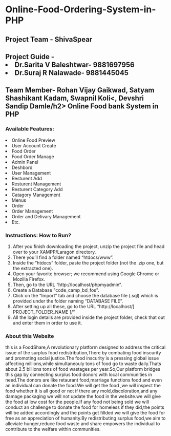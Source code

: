 <h1>Online-Food-Ordering-System-in-PHP</h1>
<h2>Project Team - ShivaSpear</h2>
<h2>Project Guide -<li>Dr.Sarita V Baleshtwar- 9881697956</li> 
<li>Dr.Suraj R Nalawade- 9881445045</li></h2>
<h2>Team Member- Rohan Vijay Gaikwad, Satyam  Shashikant Kadam, Swapnil Koli<, Devshri Sandip Damle/h2>
Online Food bank System in PHP

### Available Features:

<li> Online Food Preview
<li> User Account Create
<li> Food Order 
<li> Food Order Manage
<li> Admin Panel
<li> Deshbord
<li> User Management
<li> Resturent Add
<li> Resturent Management
<li> Resturent Category Add
<li> Catagory Management
<li> Menus
<li> Order
<li> Order Management
<li> Order and Delivary Management
<li> Etc.

### Instructions: How to Run?

1.  After you finish downloading the project, unzip the project file and head over to your XAMPP/Laragon directory. <br/>
2.  There you’ll find a folder named “htdocs/www”. <br/>
3.  Inside the “htdocs” folder, paste the project folder (not the .zip one, but the extracted one). <br/>
4.  Open your favorite browser; we recommend using Google Chrome or Mozilla Firefox. <br/>
5.  Then, go to the URL “http://localhost/phpmyadmin“. <br/>
6.  Create a Database "code_camp_bd_fos". <br/>
7.  Click on the “Import” tab and choose the database file (.sql) which is provided under the folder naming “DATABASE FILE”. <br/>
8.  After setting up all these, go to the URL “http://localhost/[ PROJECT_FOLDER_NAME ]/“ <br/>
9.  All the login details are provided inside the project folder, check that out and enter them in order to use it. <br/>

### About this Website
this is a FoodShare,A revolutionary platform designed to address the critical issue of the surplus food redistribution,There by combating food inscurity and promoting social justice.The food inscurity is a pressing global issue affecting millions,while simultaneouly tons of food go to waste daily.Thats about 2.5 billions tons of food wastages per year.So,Our platform bridges this gap by connecting surplus food donors with local communities in need.The donors are like retaurant food,marriage functions food and even an individual can donate the food.We will get the food ,we will inspect the food whether it is all good or not if there any mold,discoloration,and any damage packaging we will not update the food in the website.we will give the food at low cost for the people.If any food not being sold we will conduct an challenge to donate the food for homeless if they did,the points will be added accordingly and the points get fillded we will give the food for free as an appreciation of humanity.By redistributing surplus food,we aim to alleviate hunger,reduce food waste and share empowers the individual to contribute to the welfare within communities.

